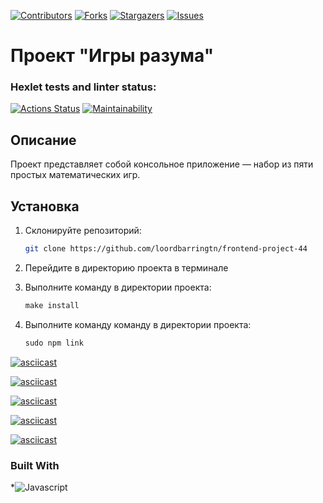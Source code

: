 [![Contributors][contributors-shield]][contributors-url] [![Forks][forks-shield]][forks-url] [![Stargazers][stars-shield]][stars-url] [![Issues][issues-shield]][issues-url]
# Проект "Игры разума"

### Hexlet tests and linter status:
[![Actions Status](https://github.com/loordbarringtn/frontend-project-44/actions/workflows/hexlet-check.yml/badge.svg)](https://github.com/loordbarringtn/frontend-project-44/actions) [![Maintainability](https://api.codeclimate.com/v1/badges/2327ff267a7d1e527d22/maintainability)](https://codeclimate.com/github/loordbarringtn/frontend-project-44/maintainability)
## Описание
Проект представляет собой консольное приложение — набор из пяти простых математических игр.

## Установка

1. Склонируйте репозиторий:
   ```sh
   git clone https://github.com/loordbarringtn/frontend-project-44
   ```
2. Перейдите в директорию проекта в терминале

3. Выполните команду в директории проекта:
   ```js
   make install
   ```
4. Выполните команду команду в директории проекта:
   ```js
   sudo npm link
   ```   

[![asciicast](https://asciinema.org/a/TqFVmHETjAdmatL9eB8NfFQOc.svg)](https://asciinema.org/a/TqFVmHETjAdmatL9eB8NfFQOc)

[![asciicast](https://asciinema.org/a/0YVy8rjUZ8EzjODBdKagqalnW.svg)](https://asciinema.org/a/0YVy8rjUZ8EzjODBdKagqalnW)

[![asciicast](https://asciinema.org/a/lJfuE941zdcQ3uecdnDhvL3yr.svg)](https://asciinema.org/a/lJfuE941zdcQ3uecdnDhvL3yr)

[![asciicast](https://asciinema.org/a/J95e7BZVycURLyYhObgozd627.svg)](https://asciinema.org/a/J95e7BZVycURLyYhObgozd627)

[![asciicast](https://asciinema.org/a/WhNnrdwhmiselw6yxkyBIo5ip.svg)](https://asciinema.org/a/WhNnrdwhmiselw6yxkyBIo5ip)

### Built With
*![Javascript][Javascript]


[contributors-shield]: https://img.shields.io/github/contributors/loordbarringtn/frontend-project-44.svg?style=for-the-badge
[contributors-url]: https://github.com/loordbarringtn/frontend-project-44/graphs/contributors
[forks-shield]: https://img.shields.io/github/forks/loordbarringtn/frontend-project-44.svg?style=for-the-badge
[forks-url]: https://github.com/loordbarringtn/frontend-project-44/network/members
[stars-shield]: https://img.shields.io/github/stars/loordbarringtn/frontend-project-44.svg?style=for-the-badge
[stars-url]: https://github.com/loordbarringtn/frontend-project-44/stargazers
[issues-shield]: https://img.shields.io/github/issues/loordbarringtn/frontend-project-44.svg?style=for-the-badge
[issues-url]: https://github.com/loordbarringtn/frontend-project-44/issues
[Javascript]: https://upload.wikimedia.org/wikipedia/commons/thumb/6/6a/JavaScript-logo.png/240px-JavaScript-logo.png
